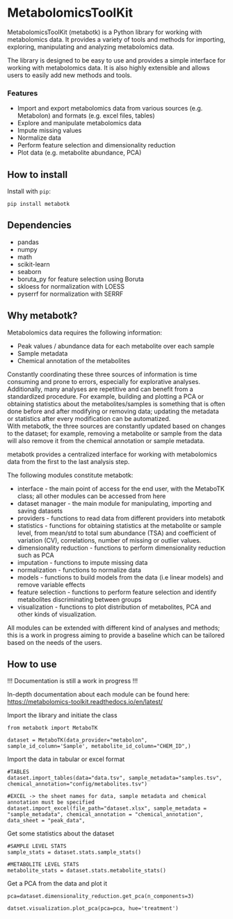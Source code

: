 # MetabolomicsToolKit
MetabolomicsToolKit (metabotk) is a Python library for working with metabolomics data. It provides a variety of tools and methods for importing, exploring, manipulating and analyzing metabolomics data.

The library is designed to be easy to use and provides a simple interface for working with metabolomics data. It is also highly extensible and allows users to easily add new methods and tools.


### Features

* Import and export metabolomics data from various sources (e.g. Metabolon) and formats (e.g. excel files, tables)
* Explore and manipulate metabolomics data
* Impute missing values
* Normalize data
* Perform feature selection and dimensionality reduction
* Plot data (e.g. metabolite abundance, PCA)


## How to install ##

Install with `pip`:

```shell
pip install metabotk
```

## Dependencies ##

* pandas
* numpy
* math
* scikit-learn
* seaborn
* boruta_py for feature selection using Boruta
* skloess for normalization with LOESS
* pyserrf for normalization with SERRF


## Why metabotk? ##

Metabolomics data requires the following information:

- Peak values / abundance data for each metabolite over each sample
- Sample metadata
- Chemical annotation of the metabolites

Constantly coordinating these three sources of information is time consuming and prone to errors, especially for explorative analyses.  
Additionally, many analyses are repetitive and can benefit from a standardized procedure. For example, building and plotting a PCA or obtaining statistics about the metabolites/samples is something that is often done before and after modifying or removing data; updating the metadata or statistics after every modification can be automatized.  
With metabotk, the three sources are constantly updated based on changes to the dataset; for example, removing a metabolite or sample from the data will also remove it from the chemical annotation or sample metadata.  

metabotk provides a centralized interface for working with metabolomics data from the first to the last analysis step.

The following modules constitute metabotk:

- interface - the main point of access for the end user, with the MetaboTK class; all other modules can be accessed from here
- dataset manager - the main module for manipulating, importing and saving datasets
- providers - functions to read data from different providers into metabotk
- statistics - functions for obtaining statistics at the metabolite or sample level, from mean/std to total sum abundance (TSA) and coefficient of variation (CV), correlations, number of missing or outlier values.
- dimensionality reduction - functions to perform dimensionality reduction such as PCA
- imputation - functions to impute missing data
- normalization - functions to normalize data
- models - functions to build models from the data (i.e linear models) and remove variable effects
- feature selection - functions to perform feature selection and identify metabolites discriminating between groups
- visualization - functions to plot distribution of metabolites, PCA and other kinds of visualization.

All modules can be extended with different kind of analyses and methods; this is a work in progress aiming to provide a baseline which can be tailored based on the needs of the users.



## How to use ##

!!! Documentation is still a work in progress !!!

In-depth documentation about each module can be found here:   
https://metabolomics-toolkit.readthedocs.io/en/latest/



Import the library and initiate the class
```shell
from metabotk import MetaboTK

dataset = MetaboTK(data_provider="metabolon", sample_id_column='Sample', metabolite_id_column="CHEM_ID",)
```
Import the data in tabular or excel format
```shell
#TABLES
dataset.import_tables(data="data.tsv", sample_metadata="samples.tsv", chemical_annotation="config/metabolites.tsv")

#EXCEL -> the sheet names for data, sample metadata and chemical annotation must be specified
dataset.import_excel(file_path="dataset.xlsx", sample_metadata = "sample_metadata", chemical_annotation = "chemical_annotation", data_sheet = "peak_data",

```
Get some statistics about the dataset

```shell
#SAMPLE LEVEL STATS
sample_stats = dataset.stats.sample_stats()

#METABOLITE LEVEL STATS
metabolite_stats = dataset.stats.metabolite_stats()
```
Get a PCA from the data and plot it

```shell
pca=dataset.dimensionality_reduction.get_pca(n_components=3)

datset.visualization.plot_pca(pca=pca, hue='treatment')

```